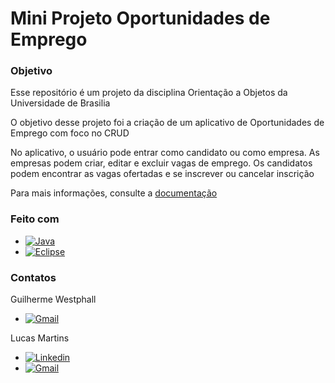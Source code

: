 # Mini Projeto Oportunidades de Emprego
### Objetivo
 <p>Esse repositório é um projeto da disciplina Orientação a Objetos da Universidade de Brasilia</p>
 <p>O objetivo desse projeto foi a criação de um aplicativo de Oportunidades de Emprego com foco no CRUD</p>
 <p>No aplicativo, o usuário pode entrar como candidato ou como empresa. As empresas podem criar, editar e excluir vagas de emprego. Os candidatos podem encontrar as vagas ofertadas e se inscrever ou cancelar inscrição</p>
 
 Para mais informações, consulte a [documentação](https://github.com/west7/MiniProjetoOO/blob/main/doc/index.html)
 
 ### Feito com

* [![Java][Java.com]][Java-url]
* [![Eclipse][Eclipse.com]][Eclipse-url]

### Contatos
Guilherme Westphall 
* [![Gmail][Gmail]](guilhermewestphall@gmail.com)

Lucas Martins
* [![Linkedin][linkedin-shield]](https://www.linkedin.com/in/lucas-martins-gabriel/)
* [![Gmail][Gmail]](lucasmartinsgabriel@gmail.com)

[Java.com]: https://img.shields.io/badge/java-%23ED8B00.svg?style=for-the-badge&logo=java&logoColor=white
[Java-url]: https://www.java.com
[Eclipse.com]: https://img.shields.io/badge/Eclipse-FE7A16.svg?style=for-the-badge&logo=Eclipse&logoColor=white
[Eclipse-url]: https://www.eclipse.org/
[linkedin-shield]: https://img.shields.io/badge/-LinkedIn-black.svg?style=for-the-badge&logo=linkedin&colorB=555
[linkedin-url]: https://linkedin.com/in/
[Gmail]: https://img.shields.io/badge/Gmail-D14836?style=for-the-badge&logo=gmail&logoColor=white
